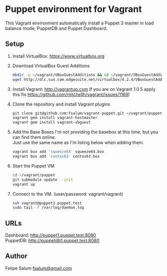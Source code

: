 Puppet environment for Vagrant
==============================

This Vagrant environment automatically install a Puppet 3 master in load balance mode, PuppetDB and Puppet Dashboard.

Setup
-----

1. Install VirtualBox: https://www.virtualbox.org

1. Download VirtualBox Guest Additions

    ```bash
    mkdir -p ~/vagrant/VBoxGuestAdditions && cd ~/vagrant/VBoxGuestAdditions
    wget http://dlc.sun.com.edgesuite.net/virtualbox/4.2.4/VBoxGuestAdditions_4.2.4.iso 
    ```

1. Install Vagrant: http://vagrantup.com 
If you are on Vagrant 1.0.5 apply this fix https://github.com/mitchellh/vagrant/issues/1169)

1. Clone the repository and install Vagrant plugins

    ```bash
    git clone git@github.com:fsalum/vagrant-puppet.git ~/vagrant/puppet
    vagrant gem install vagrant-hostmaster  
    vagrant gem install vagrant-vbguest
    ```

1. Add the Base Boxes
I'm not providing the basebox at this time, but you can find them online.  
Just use the same name as I'm listing below when adding them.

    ```bash
    vagrant box add 'squeeze64' squeeze64.box  
    vagrant box add 'centos63' centos63.box  
    ```

1. Start the Puppet VM

    ```bash
    cd ~/vagrant/puppet  
    git submodule update --init  
    vagrant up
    ```

1. Connect to the VM. (user/password: vagrant/vagrant)

    ```bash
    ssh vagrant@puppet1.puppet.test
    sudo tail -f /var/log/daemon.log
    ```

URLs
----

Dashboard: http://puppet1.puppet.test:8080  
PuppetDB: http://puppetdb1.puppet.test:8080

Author
------

Felipe Salum <fsalum@gmail.com>
